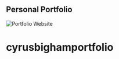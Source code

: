 ## Personal Portfolio

![Portfolio Website](https://i.ibb.co/WgPMpts/image.png)
# cyrusbighamportfolio
